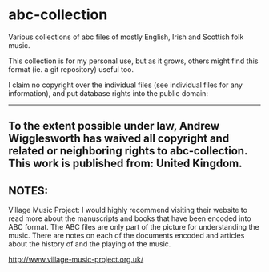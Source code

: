 # abc-collection

Various collections of abc files of mostly English, Irish and Scottish folk music.

This collection is for my personal use, but as it grows, others might find this format (ie. a git repository) useful too.

I claim no copyright over the individual files (see individual files for any information), and put database rights into the public domain:

----------------
To the extent possible under law, Andrew Wigglesworth has waived all copyright and related or neighboring rights to abc-collection. This work is published from: United Kingdom.
----------------

## NOTES:

Village Music Project: I would highly recommend visiting their website to read more about the manuscripts and books that have been encoded into ABC format. The ABC files are only part of the picture for understanding the music. There are notes on each of the documents encoded and articles about the history of and the playing of the music.

http://www.village-music-project.org.uk/
